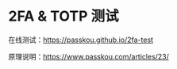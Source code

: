 # 2FA & TOTP 测试

在线测试：https://passkou.github.io/2fa-test

原理说明：https://www.passkou.com/articles/23/
